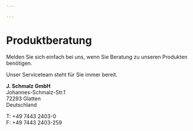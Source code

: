 ```yaml
---

---
```

# Produktberatung

Melden Sie sich einfach bei uns, wenn Sie Beratung zu unseren Produkten benötigen.

Unser Serviceteam steht für Sie immer bereit.

**J. Schmalz GmbH**  
Johannes-Schmalz-Str.1  
72293 Glatten  
Deutschland

T: +49 7443 2403-0  
F: +49 7443 2403-259